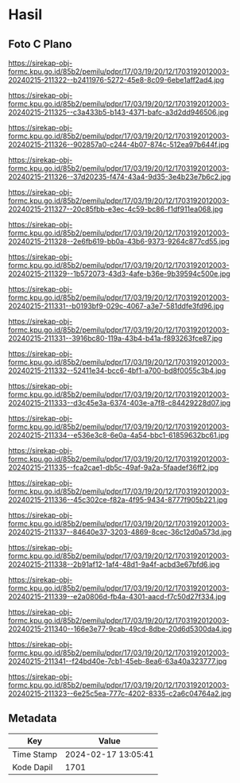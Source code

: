 # Hasil

## Foto C Plano

https://sirekap-obj-formc.kpu.go.id/85b2/pemilu/pdpr/17/03/19/20/12/1703192012003-20240215-211322--b2411976-5272-45e8-8c09-6ebe1aff2ad4.jpg

https://sirekap-obj-formc.kpu.go.id/85b2/pemilu/pdpr/17/03/19/20/12/1703192012003-20240215-211325--c3a433b5-b143-4371-bafc-a3d2dd946506.jpg

https://sirekap-obj-formc.kpu.go.id/85b2/pemilu/pdpr/17/03/19/20/12/1703192012003-20240215-211326--902857a0-c244-4b07-874c-512ea97b644f.jpg

https://sirekap-obj-formc.kpu.go.id/85b2/pemilu/pdpr/17/03/19/20/12/1703192012003-20240215-211326--37d20235-f474-43a4-9d35-3e4b23e7b6c2.jpg

https://sirekap-obj-formc.kpu.go.id/85b2/pemilu/pdpr/17/03/19/20/12/1703192012003-20240215-211327--20c85fbb-e3ec-4c59-bc86-f1df911ea068.jpg

https://sirekap-obj-formc.kpu.go.id/85b2/pemilu/pdpr/17/03/19/20/12/1703192012003-20240215-211328--2e6fb619-bb0a-43b6-9373-9264c877cd55.jpg

https://sirekap-obj-formc.kpu.go.id/85b2/pemilu/pdpr/17/03/19/20/12/1703192012003-20240215-211329--1b572073-43d3-4afe-b36e-9b39594c500e.jpg

https://sirekap-obj-formc.kpu.go.id/85b2/pemilu/pdpr/17/03/19/20/12/1703192012003-20240215-211331--b0193bf9-029c-4067-a3e7-581ddfe3fd96.jpg

https://sirekap-obj-formc.kpu.go.id/85b2/pemilu/pdpr/17/03/19/20/12/1703192012003-20240215-211331--3916bc80-119a-43b4-b41a-f893263fce87.jpg

https://sirekap-obj-formc.kpu.go.id/85b2/pemilu/pdpr/17/03/19/20/12/1703192012003-20240215-211332--52411e34-bcc6-4bf1-a700-bd8f0055c3b4.jpg

https://sirekap-obj-formc.kpu.go.id/85b2/pemilu/pdpr/17/03/19/20/12/1703192012003-20240215-211333--d3c45e3a-6374-403e-a7f8-c84429228d07.jpg

https://sirekap-obj-formc.kpu.go.id/85b2/pemilu/pdpr/17/03/19/20/12/1703192012003-20240215-211334--e536e3c8-6e0a-4a54-bbc1-61859632bc61.jpg

https://sirekap-obj-formc.kpu.go.id/85b2/pemilu/pdpr/17/03/19/20/12/1703192012003-20240215-211335--fca2cae1-db5c-49af-9a2a-5faadef36ff2.jpg

https://sirekap-obj-formc.kpu.go.id/85b2/pemilu/pdpr/17/03/19/20/12/1703192012003-20240215-211336--45c302ce-f82a-4f95-9434-8777f905b221.jpg

https://sirekap-obj-formc.kpu.go.id/85b2/pemilu/pdpr/17/03/19/20/12/1703192012003-20240215-211337--84640e37-3203-4869-8cec-36c12d0a573d.jpg

https://sirekap-obj-formc.kpu.go.id/85b2/pemilu/pdpr/17/03/19/20/12/1703192012003-20240215-211338--2b91af12-1af4-48d1-9a4f-acbd3e67bfd6.jpg

https://sirekap-obj-formc.kpu.go.id/85b2/pemilu/pdpr/17/03/19/20/12/1703192012003-20240215-211339--e2a0806d-fb4a-4301-aacd-f7c50d27f334.jpg

https://sirekap-obj-formc.kpu.go.id/85b2/pemilu/pdpr/17/03/19/20/12/1703192012003-20240215-211340--166e3e77-9cab-49cd-8dbe-20d6d5300da4.jpg

https://sirekap-obj-formc.kpu.go.id/85b2/pemilu/pdpr/17/03/19/20/12/1703192012003-20240215-211341--f24bd40e-7cb1-45eb-8ea6-63a40a323777.jpg

https://sirekap-obj-formc.kpu.go.id/85b2/pemilu/pdpr/17/03/19/20/12/1703192012003-20240215-211323--6e25c5ea-777c-4202-8335-c2a6c04764a2.jpg


## Metadata

| Key        | Value               |
| ---------- | ------------------- |
| Time Stamp | 2024-02-17 13:05:41 |
| Kode Dapil | 1701                |



